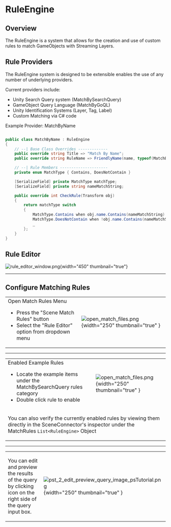 # RuleEngine

## Overview 

The RuleEngine is a system that allows for the creation and use of custom rules to match GameObjects with Streaming Layers.

## Rule Providers

The RuleEngine system is designed to be extensible enables the use of any number of underlying providers.

Current providers include:
 - Unity Search Query system (MatchBySearchQuery) 
 - GameObject Query Language (MatchByGoQL) 
 - Unity Identification Systems (Layer, Tag, Label)
 - Custom Matching via C# code 

Example Provider: MatchByName

```c#

public class MatchByName : RuleEngine
{
    // --| Base Class Overrides -------------
    public override string Title => "Match By Name";
    public override string RuleName => FriendlyName(name, typeof(MatchByName));

    // --| Rule Members ---------------------
    private enum MatchType { Contains, DoesNotContain }

    [SerializeField] private MatchType matchType;
    [SerializeField] private string nameMatchString;

    public override int CheckRule(Transform obj)
    {
        return matchType switch
        {
            MatchType.Contains when obj.name.Contains(nameMatchString)        => Matched,
            MatchType.DoesNotContain when !obj.name.Contains(nameMatchString) => Matched,
            _                                                                 => Unmatched
        };
    }
}

```

## Rule Editor

![rule_editor_window.png](rule_editor_window.png){width="450" thumbnail="true"}

--------------------

## Configure Matching Rules

<snippet id="configure_match_rules_id">

<table>
<tr><td>
   Open Match Rules Menu  

[//]: # (@formatter:off)
 - Press the "Scene Match Rules" button
 - Select the "Rule Editor" option from dropdown menu

[//]: # (@formatter:on)

</td><td>

![open_match_files.png](open_match_files.png){width="250" thumbnail="true" }

</td></tr>
</table>

--------------------

<table id="rule_table">
 <tr> <td>
Enabled Example Rules  

[//]: # (@formatter:off)
 - Locate the example items under the MatchBySearchQuery rules category
 - Double click rule to enable

[//]: # (@formatter:on)

</td> 
<td>

![open_match_files.png](pst_2_enable_match_image_psTutorial.png){width="250" thumbnail="true" }

</td> </tr>

<tr> <td colspan="2">

You can also verify the currently enabled rules by viewing them directly in the SceneConnector's inspector under the MatchRules `List<RuleEngine>` Object

</td> </tr>
</table>

--------------------

<table>
<tr><td>

You can edit and preview the results of the query by clicking icon on the right side of the query input box.

</td><td> 

![pst_2_edit_preview_query_image_psTutorial.png](pst_2_edit_preview_query_image_psTutorial.png){width="250" thumbnail="true" }

</td></tr>
</table>

</snippet>
